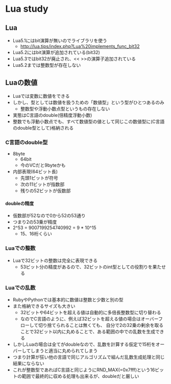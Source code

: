 Lua study
===

Lua
---

* Lua5.1にはbit演算が無いのでライブラリを使う
    * http://lua.tips/index.php?Lua%20implements_func_bit32
* Lua5.2にはbit演算が追加されている(bit32)
* Lua5.3ではbit32が廃止され、<< >>の演算子追加されている
* Lua5.2までは整数型が存在しない


Luaの数値
---

* Luaでは変数に数値をできる
* しかし、型としては数値を扱うための「数値型」という型がひとつあるのみ
    * 整数型や浮動小数点型というもの存在しない
* 実態はC言語のdouble(倍精度浮動小数)
* 整数でも浮動小数点でも、すべて数値型の値として同じこの数値型に(C言語のdouble型として)格納される


### C言語のdouble型

* 8byte
    * 64bit
	* 今のVCだと9byteかも
* 内部表現(64ビット長)
    * 先頭1ビットが符号
	* 次の11ビットが指数部
	* 残りの52ビットが仮数部

#### doubleの精度

* 仮数部が52なので0から52の53通り
* つまり2の53乗が精度
* 2^53 = 9007199254740992 = 9 * 10^15
    * 15、16桁くらい


### Luaでの整数

* Luaで32ビットの整数は完全に表現できる
    * 53ビット分の精度があるので、32ビットのint型としての役割りを果たせる


### Luaでの乱数

* RubyやPythonでは基本的に数値は整数と少数と別の型
* また格納できるサイズも大きい
    * 32ビットや64ビットを超える値は自動的に多倍長整数型に切り替わる
	* なのでC言語のように、例えば32ビットを超える値の場合はオーバーフローして切り捨てられることは無くても、
	自分で2の32乗の剰余を取ることで32ビット以内に丸めることで、ある範囲の中での乱数を生成できる
* しかしLuaの場合は全てがdoubleなので、乱数を計算する仮定で15桁をオーバーしてしまうと適当に丸められてしまう
* つまり計算が狂い他の言語で同じアルゴリズムで組んだ乱数生成処理と同じ結果にならない
* これが整数型であればC言語と同じようにRND_MAX(=0x7fff)という16ビットの範囲で最終的に収める処理も出来るが、doubleだと厳しい









